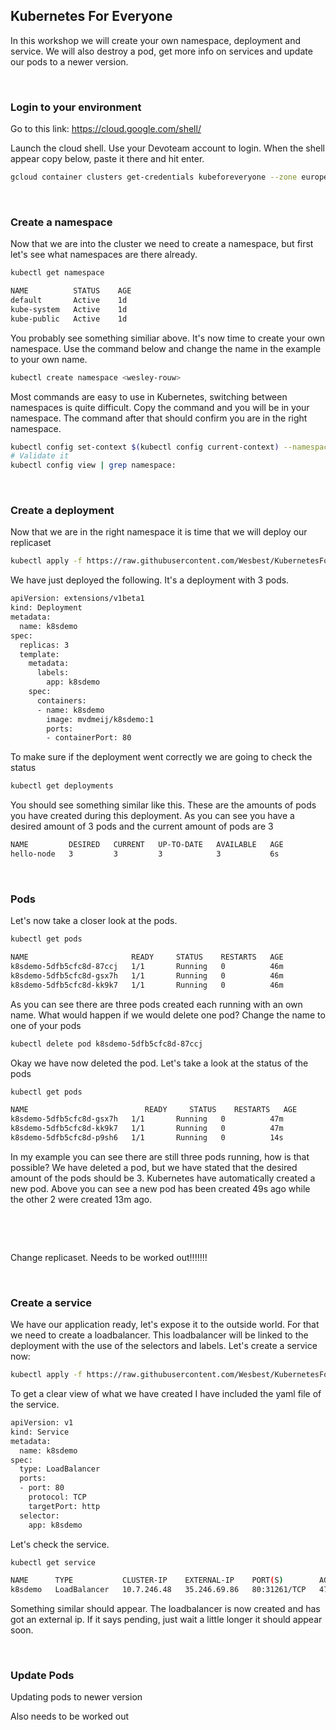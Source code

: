 Kubernetes For Everyone
-----------------------

In this workshop we will create your own namespace, deployment and service. We will also destroy a pod, get more info on services and update our pods to a newer version.

&nbsp;
###  Login to your environment
Go to this link: https://cloud.google.com/shell/

Launch the cloud shell. Use your Devoteam account to login. When the shell appear copy below, paste it there and hit enter.
```bash
gcloud container clusters get-credentials kubeforeveryone --zone europe-west2-a --project dulcet-provider-225307
```

&nbsp;
### Create a namespace
Now that we are into the cluster we need to create a namespace, but first let's see what namespaces are there already.

```bash
kubectl get namespace
```
```bash
NAME          STATUS    AGE
default       Active    1d
kube-system   Active    1d
kube-public   Active    1d
```

You probably see something similiar above. It's now time to create your own namespace. Use the command below and change the name in the example to your own name.

```bash
kubectl create namespace <wesley-rouw>
```
Most commands are easy to use in Kubernetes, switching between namespaces is quite difficult. Copy the command and you will be in your namespace. The command after that should confirm you are in the right namespace.

```bash
kubectl config set-context $(kubectl config current-context) --namespace=wesley-rouw
# Validate it
kubectl config view | grep namespace:
```

&nbsp;
### Create a deployment
Now that we are in the right namespace it is time that we will deploy our replicaset

```bash
kubectl apply -f https://raw.githubusercontent.com/Wesbest/KubernetesForEveryone/master/Training/kubernetes_deployment1.yaml
````
We have just deployed the following. It's a deployment with 3 pods. 
```bash
apiVersion: extensions/v1beta1
kind: Deployment
metadata:
  name: k8sdemo
spec:
  replicas: 3
  template:
    metadata:
      labels:
        app: k8sdemo
    spec:
      containers:
      - name: k8sdemo
        image: mvdmeij/k8sdemo:1
        ports:
        - containerPort: 80
```

To make sure if the deployment went correctly we are going to check the status

```bash
kubectl get deployments
```
You should see something similar like this. These are the amounts of pods you have created during this deployment. As you can see you have a desired amount of 3 pods and the current amount of pods are 3

```bash
NAME         DESIRED   CURRENT   UP-TO-DATE   AVAILABLE   AGE
hello-node   3         3         3            3           6s
```
&nbsp;
### Pods
Let's now take a closer look at the pods. 
```bash
kubectl get pods
```

```bash
NAME                       READY     STATUS    RESTARTS   AGE
k8sdemo-5dfb5cfc8d-87ccj   1/1       Running   0          46m
k8sdemo-5dfb5cfc8d-gsx7h   1/1       Running   0          46m
k8sdemo-5dfb5cfc8d-kk9k7   1/1       Running   0          46m
```
As you can see there are three pods created each running with an own name. What would happen if we would delete one pod? Change the name to one of your pods

```bash
kubectl delete pod k8sdemo-5dfb5cfc8d-87ccj
```

Okay we have now deleted the pod. Let's take a look at the status of the pods

```bash
kubectl get pods
```

```bash
NAME                          READY     STATUS    RESTARTS   AGE
k8sdemo-5dfb5cfc8d-gsx7h   1/1       Running   0          47m
k8sdemo-5dfb5cfc8d-kk9k7   1/1       Running   0          47m
k8sdemo-5dfb5cfc8d-p9sh6   1/1       Running   0          14s
```
In my example you can see there are still three pods running, how is that possible? We have deleted a pod, but we have stated that the desired amount of the pods should be 3. Kubernetes have automatically created a new pod. Above you can see a new pod has been created 49s ago while the other 2 were created 13m ago. 

&nbsp;

&nbsp;

Change replicaset. Needs to be worked out!!!!!!!

&nbsp;

### Create a service
We have our application ready, let's expose it to the outside world. For that we need to create a loadbalancer. This loadbalancer will be linked to the deployment with the use of the selectors and labels. Let's create a service now:

```bash
kubectl apply -f https://raw.githubusercontent.com/Wesbest/KubernetesForEveryone/master/Training/kubernetes_service1.yaml
```
To get a clear view of what we have created I have included the yaml file of the service. 

```bash
apiVersion: v1
kind: Service
metadata:
  name: k8sdemo
spec:
  type: LoadBalancer
  ports:  
  - port: 80
    protocol: TCP
    targetPort: http
  selector:
    app: k8sdemo
```
Let's check the service.

```bash
kubectl get service
```

```bash
NAME      TYPE           CLUSTER-IP    EXTERNAL-IP    PORT(S)        AGE
k8sdemo   LoadBalancer   10.7.246.48   35.246.69.86   80:31261/TCP   47m
```
Something similar should appear. The loadbalancer is now created and has got an external ip. If it says pending, just wait a little longer it should appear soon.

&nbsp;

### Update Pods
Updating pods to newer version

Also needs to be worked out
